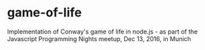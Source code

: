 # game-of-life
Implementation of Conway's game of life in node.js - as part of the Javascript Programming Nights meetup, Dec 13, 2016, in Munich
